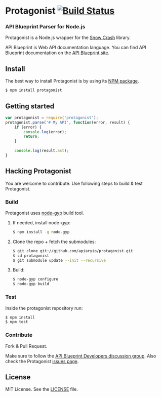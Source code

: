 # Protagonist [![Build Status](https://travis-ci.org/apiaryio/protagonist.png?branch=master)](https://travis-ci.org/apiaryio/protagonist)
### API Blueprint Parser for Node.js

Protagonist is a Node.js wrapper for the [Snow Crash](https://github.com/apiaryio/snowcrash) library.

API Blueprint is Web API documentation language. You can find API Blueprint documentation on the [API Blueprint site](http://apiblueprint.org).

## Install
The best way to install Protagonist is by using its [NPM package](https://npmjs.org/package/protagonist).

```sh
$ npm install protagonist
```

## Getting started

```js
var protagonist = require('protagonist');
protagonist.parse('# My API', function(error, result) {
	if (error) {
   		console.log(error);
	    return;
  	}
  
	console.log(result.ast);
}
```


## Hacking Protagonist
You are welcome to contribute. Use following steps to build & test Protagonist.

### Build
Protagonist uses [node-gyp](https://github.com/TooTallNate/node-gyp) build tool. 

1. If needed, install node-gyp:

	```sh
	$ npm install -g node-gyp
	```

2. Clone the repo + fetch the submodules:

	```sh
	$ git clone git://github.com/apiaryio/protagonist.git
	$ cd protagonist
	$ git submodule update --init --recursive
	```
    
3. Build:
	
	```sh
	$ node-gyp configure
	$ node-gyp build	
	```

### Test
Inside the protagonist repository run:

```sh
$ npm install
$ npm test
```
	
### Contribute
Fork & Pull Request. 

Make sure to follow the [API Blueprint Developers discussion group](https://groups.google.com/forum/#!forum/apiblueprint-dev). Also check the Protagonist [issues page](https://github.com/apiaryio/protagonist/issues?state=open).

## License
MIT License. See the [LICENSE](https://github.com/apiaryio/protagonist/blob/master/LICENSE) file.
